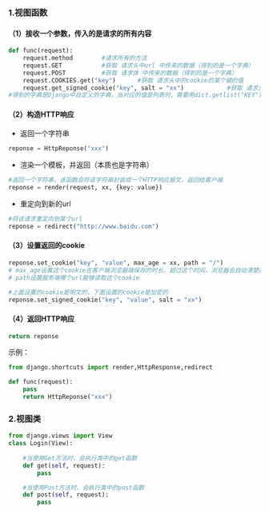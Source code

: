 ### 1.视图函数
#### （1）接收一个参数，传入的是请求的所有内容
```python
def func(request):
    request.method        #请求所有的方法
    request.GET           #获取 请求头中url 中传来的数据（得到的是一个字典）
    request.POST          #获取 请求体 中传来的数据（得到的是一个字典）
    request.COOKIES.get("key")      #获取 请求头中的cookie的某个键的值
    request.get_signed_cookie("key", salt = "xx")            #获取 请求头中加密的cookie的某个键的值
#得到的字典是Django中自定义的字典，当对应的值是列表时，需要用dict.getlist("KEY")来获取这个列表
```
#### （2）构造HTTP响应
* 返回一个字符串
```python
reponse = HttpReponse("xxx")   
```
* 渲染一个模板，并返回（本质也是字符串）
```python
#返回一个字符串，该函数会将该字符串封装成一个HTTP响应报文，返回给客户端
reponse = render(request, xx, {key: value})
```
* 重定向到新的url
```python
#将该请求重定向到某个url
reponse = redirect("http://www.baidu.com")
```
#### （3）设置返回的cookie
```python
reponse.set_cookie("key", "value", max_age = xx, path = "/")
# max_age设置这个cookie在客户端浏览器端保存的时长，超过这个时间，浏览器会自动清楚这个cookie
# path设置服务端哪个url能够读取这个cookie

#上面设置的cookie是明文的，下面设置的cookie是加密的
reponse.set_signed_cookie("key", "value", salt = "xx")
```
#### （4）返回HTTP响应
```python
return reponse
```
示例：
```python
from django.shortcuts import render,HttpResponse,redirect

def func(request):
    pass
    return HttpReponse("xxx")     
````

### 2.视图类
```python
from django.views import View
class Login(View):
  
    #当使用Get方法时，会执行类中的get函数
    def get(self, request):
        pass

    #当使用Post方法时，会执行类中的post函数
    def post(self, request):
        pass
```
